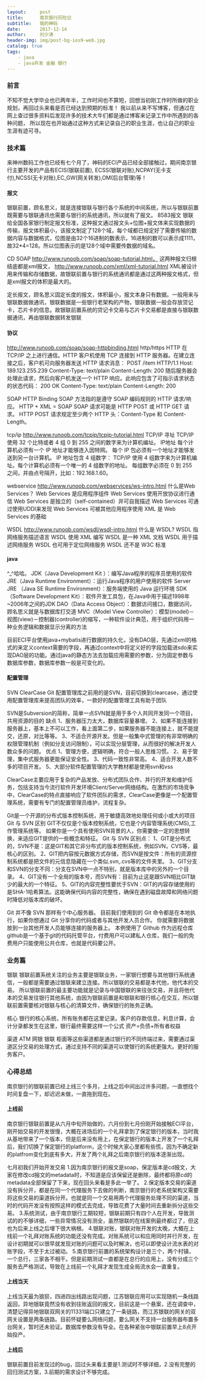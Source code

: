 ```yaml
---
layout:     post
title:      南京银行历险记
subtitle:   我的神码
date:       2017-12-14
author:     刘少涛
header-img: img/post-bg-ios9-web.jpg
catalog: true
tags:
    - java
    - java开发 金融 银行
---
```


### 前言

不知不觉大学毕业也已两年半，工作时间也不算短，回想当初刚工作时所做的职业规划，再回过头来看是否已经达到预期的标准！
我以前从来不写博客，但通过在网上查过很多资料后发现许多的技术大牛们都是通过博客来记录工作中所遇到的各种问题，
所以现在也开始通过这种方式来记录自己的职业生涯，也让自己的职业生涯有迹可寻。
### 技术篇

来神州数码工作也已经有七个月了，神码的ECI产品已经全部接触过，期间南京银行主要开发的产品有ECIS(银联前置),
ECSS(银联对账),NCPAY(无卡支付),NCSS(无卡对账),EC_GW(网关转发),OM(后台管理)等！

#### 报文
银联前置，顾名思义，就是连接银联与银行各个系统的中间系统，所以与银联前置既需要与银联通讯也需要与银行的系统通讯，所以就有了报文。
8583报文 银联给全国各家银行制定报文标准，这种报文通过报文头+位图+报文体来实现数据的传输，报文体积最小，该报文制定了128个域，每个域都已规定好了需要传输的数据内容与数据格式，位图是由32个16进制的数表示，16进制的数可以表示成1111，故32*4=128。所以位图表示的是128个域中需要传数据的域名。

CD SOAP 
http://www.runoob.com/soap/soap-tutorial.html，
这两种报文归根结底都是xml报文，
http://www.runoob.com/xml/xml-tutorial.html
XML被设计用来传输和存储数据，故银联前置与银行的系统通讯都是通过这两种报文格式，但是xml报文的体积是最大的。

定长报文，顾名思义固定长度的报文，体积最小，报文本身只有数据。一般用来与银联数据做通讯，银联数据是一些银行老架构的产物，银联数据一般会存放贷记卡，芯片卡的信息。故银联前置系统的贷记卡交易与芯片卡交易都是直接与银联数据通讯，再由银联数据转发银联
#### 协议
http://www.runoob.com/soap/soap-httpbinding.html
http/https HTTP 在 TCP/IP 之上进行通信。HTTP 客户机使用 TCP 连接到 HTTP 服务器。在建立连接之后，客户机可向服务器发送 HTTP 
请求消息：
POST /item HTTP/1.1
Host: 189.123.255.239
Content-Type: text/plain
Content-Length: 200
随后服务器会处理此请求，然后向客户机发送一个 HTTP 响应。此响应包含了可指示请求状态的状态代码：
200 OK
Content-Type: text/plain
Content-Length: 200

SOAP HTTP Binding
SOAP 方法指的是遵守 SOAP 编码规则的 HTTP 请求/响应。
HTTP + XML = SOAP
SOAP 请求可能是 HTTP POST 或 HTTP GET 请求。
HTTP POST 请求规定至少两个 HTTP 头：Content-Type 和 Content-Length。

tcp/ip
http://www.runoob.com/tcpip/tcpip-tutorial.html
TCP/IP 寻址
TCP/IP 使用 32 个比特或者 4 组 0 到 255 之间的数字来为计算机编址。
IP地址
每个计算机必须有一个 IP 地址才能够连入因特网。
每个 IP 包必须有一个地址才能够发送到另一台计算机。
IP 地址包含 4 组数字：
TCP/IP 使用 4 组数字来为计算机编址。每个计算机必须有一个唯一的 4 组数字的地址。
每组数字必须在 0 到 255 之间，并由点号隔开，比如：192.168.1.60。

webservice
http://www.runoob.com/webservices/ws-intro.html
什么是Web Services？
Web Services 是应用程序组件
Web Services 使用开放协议进行通信
Web Services 是独立的（self-contained）并可自我描述
Web Services 可通过使用UDDI来发现
Web Services 可被其他应用程序使用
XML 是 Web Services 的基础

WSDL
http://www.runoob.com/wsdl/wsdl-intro.html
什么是 WSDL?
WSDL 指网络服务描述语言
WSDL 使用 XML 编写
WSDL 是一种 XML 文档
WSDL 用于描述网络服务
WSDL 也可用于定位网络服务
WSDL 还不是 W3C 标准
#### java

^_^哈哈。
JDK（Java Development Kit ）：编写Java程序的程序员使用的软件
JRE（Java Runtime Environment）：运行Java程序的用户使用的软件
Server JRE （Java SE Runtime Environment）：服务端使用的 Java 运行环境
SDK（Software Development Kit）：软件开发工具包，在Java中用于描述1998年~2006年之间的JDK
DAO（Data Access Object）：数据访问接口，数据访问，顾名思义就是与数据库打交道
MVC（Model View Controller）：模型(model)－视图(view)－控制器(controller)的缩写，一种软件设计典范，用于组织代码用一种业务逻辑和数据显示分离的方法


目前ECI平台使用java+mybatis进行数据的持久化，没有DAO层，先通过xml的格式的来定义context需要的字段，再通过context中将定义好的字段加载进sdo来实现DAO层的功能。通过java的静态方法去加载应用需要的参数，分为固定参数与数据库参数，数据库参数一般是可变化的。
#### 配置管理
SVN ClearCase Git
配置管理库之前用的是SVN，目前切换到clearcase，通过使用配置管理库来提高团队的效率，一款好的配置管理工具有助于团队

SVN是Subversion的简称，简单一点SVN就是用于多个人共同开发同一个项目，共用资源的目的
缺点
1、服务器压力太大，数据库容量暴增。
2、如果不能连接到服务器上，基本上不可以工作，看上面第二步，如果服务器不能连接上，就不能提交，还原，对比等等。
3、不适合开源开发。但是一般集中式管理的有非常明确的权限管理机制（例如分支访问限制），可以实现分层管理，从而很好的解决开发人数众多的问题。
优点
1、管理方便，逻辑明确，符合一般人思维习惯。
2、易于管理，集中式服务器更能保证安全性。
3、代码一致性非常高。
4、适合开发人数不多的项目开发。
5、大部分软件配置管理的大学教材都是使用svn和vss

ClearCase主要应用于复杂的产品发放、分布式团队合作、并行的开发和维护任务，包括支持当今流行软件开发环境Client/Server网络结构。在激烈的市场竞争中，ClearCase的特点直接响应了软件团队的需求，ClearCase更像是一个配置管理系统，需要有专门的配置管理员维护，流程复杂。

Git是一个开源的分布式版本控制系统，用于敏捷高效地处理任何或小或大的项目
Git 与 SVN 区别
GIT不仅仅是个版本控制系统，它也是个内容管理系统(CMS),工作管理系统等。
如果你是一个具有使用SVN背景的人，你需要做一定的思想转换，来适应GIT提供的一些概念和特征。
Git 与 SVN 区别点：
1、GIT是分布式的，SVN不是：这是GIT和其它非分布式的版本控制系统，例如SVN，CVS等，最核心的区别。
2、GIT把内容按元数据方式存储，而SVN是按文件：所有的资源控制系统都是把文件的元信息隐藏在一个类似.svn,.cvs等的文件夹里。
3、GIT分支和SVN的分支不同：分支在SVN中一点不特别，就是版本库中的另外的一个目录。
4、GIT没有一个全局的版本号，而SVN有：目前为止这是跟SVN相比GIT缺少的最大的一个特征。
5、GIT的内容完整性要优于SVN：GIT的内容存储使用的是SHA-1哈希算法。这能确保代码内容的完整性，确保在遇到磁盘故障和网络问题时降低对版本库的破坏。

Git 并不像 SVN 那样有个中心服务器。
目前我们使用到的 Git 命令都是在本地执行，如果你想通过 Git 分享你的代码或者与其他开发人员合作。 你就需要将数据放到一台其他开发人员能够连接的服务器上。
本例使用了 Github 作为远程仓库
github是一个基于git的代码托管平台，付费用户可以建私人仓库，我们一般的免费用户只能使用公共仓库，也就是代码要公开。
### 业务篇

银联 银联前置系统关注的业务主要是银联业务，一家银行想要与其他银行系统通信，一般都是需要通过银联来建立连接。所以银联的交易都是本代他，他代本的交易。
所以银联前置的最主要功能就是记录与中国银联的来往张交易，并且将他代本的交易发往银行其他系统，由因为银联前置是和银联和银行核心在交互，所以银联前置需要核对银联与核心的清算文件，确保银行的账务正确。

核心 银行的核心系统，所有账务都在这里记录。客户的存款信息，利息计算，会计分录都发生在这里，银行最终需要这样一个公式 资产=负债+所有者权益

渠道 ATM 网银 银联 柜面等这些渠道都是通过银行的不同终端过来，需要通过渠道区分交易的处理方式，通过支持不同的渠道可以使银行的系统更强大。更好的服务客户。



### 心得总结
南京银行的银联前置已经上线三个多月，上线之后中间出过许多问题，一直想找个时间复盘一下，却迟迟未做，一直拖到现在。

#### 上线前

南京银行银联前置是从六月中旬开始做的，六月份到七月份刚开始接触ECI平台，刚开始交易的开发很慢，大概在进场后的一个礼拜拿到了保定银行的版本，当时我从基地带来了一个版本，但是后来没有用上，在保定银行的版本上开发了一个礼拜后，我们切换了保定银行的platform，这个时候大家心里都有些慌，因为不确定新的platfrom变化到底有多大，开发了两个礼拜之后南京银行的版本逐渐出现。

七月初我们开始开发交易
1.因为南京银行的报文是soap，保定版本是cd报文，大家在修改cd报文的metadata时，不知道是应该保留还是删除，最终都将原cd的metadata全部保留了下来，现在回头来看是多此一举了。
2.保定版本交易的渠道没有拆分开，都是在同一个代理服务下去做的判断，南京银行的老系统架构又需要将这些交易的渠道拆分开。也就是同一个交易用两个代理服务处理不同的渠道，当时的代码开发没有按照这样的模式去完成，导致花费了大量时间去重新拆分这些交易。
3.系统测试，由于南京银行工期较短，银联前期只有四个人在开发，导致测试的的不够详细，一些异常情况没有测全，虽然银联的在线案例最终都过了，但这也为后来上线之后埋下很大祸根。
4.银联对账，银联对账开发的太晚，大概在上线前一个礼拜对账系统的功能还没有完成。对账系统可以和应用同时并行开发，在设计初期就可以很早就发现对账的问题可以及时解决，也可以即使设计流水表的对账字段，不至于太过被动。
5.南京银行前置的系统架构设计是三个，两个村镇，一个总行，三家各不相干。但是前期测试一直都是在总行的应用上，没有分成三个服务去严格测试，导致在上线前一个礼拜才发现生成全局流水会一直重复。

#### 上线当天

上线当天最为狼狈，四进四出线路出现问题，江苏银联应用可以实现随机一条线路返回，异地银联竟然没有收到往账返回的报文，目前这是一个悬案，还在调查中，清楚记得异地银联双网关的11331端口只建立了一条链路，而江苏银联的网关的双网关设置是两条链路。目前怀疑要么网络问题，要么网关不支持一台服务器布置多台网关，暂时还未验证。数据库参数没有导全。在各种紧张中银联前置早上8点开始投产。



#### 上线后

银联前置目前发现过的bug，回过头来看主要是1.测试时不够详细，2.没有完整的回归测试方案，3.前期的需求设计不够完成。

